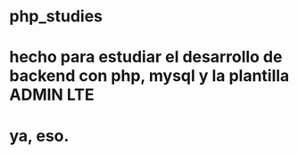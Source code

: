 # php_studies
# hecho para estudiar el desarrollo de backend con php, mysql y la plantilla ADMIN LTE
# ya, eso.
